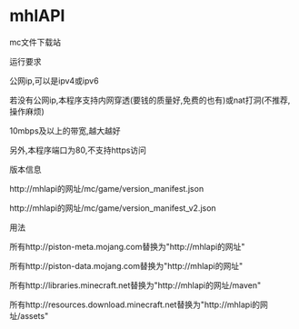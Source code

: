 # mhlAPI
mc文件下载站
<p>运行要求</p>
<p>公网ip,可以是ipv4或ipv6</p>
<p>若没有公网ip,本程序支持内网穿透(要钱的质量好,免费的也有)或nat打洞(不推荐,操作麻烦)</p>
<p>10mbps及以上的带宽,越大越好</p>
<p>另外,本程序端口为80,不支持https访问</p>
<p>版本信息</p>
<p>http://mhlapi的网址/mc/game/version_manifest.json</p>
<p>http://mhlapi的网址/mc/game/version_manifest_v2.json</p>
<p>用法</p>
<p>所有http://piston-meta.mojang.com替换为"http://mhlapi的网址"</p>
<p>所有http://piston-data.mojang.com替换为"http://mhlapi的网址"</p>
<p>所有http://libraries.minecraft.net替换为"http://mhlapi的网址/maven"</p>
<p>所有http://resources.download.minecraft.net替换为"http://mhlapi的网址/assets"</p>
